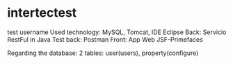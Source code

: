 # intertectest
test username
Used technology: MySQL, Tomcat, IDE Eclipse
Back: Servicio RestFul in Java
Test back: Postman
Front: App Web JSF-Primefaces

Regarding the database:
  2 tables: user(users), property(configure)
  
